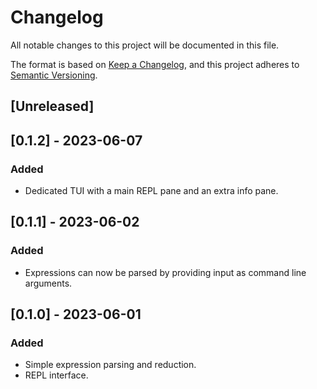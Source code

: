 # Changelog

All notable changes to this project will be documented in this file.

The format is based on [Keep a Changelog](https://keepachangelog.com/en/1.0.0/), and this project
adheres to [Semantic Versioning](https://semver.org/spec/v2.0.0.html).

## [Unreleased]

## [0.1.2] - 2023-06-07

### Added

- Dedicated TUI with a main REPL pane and an extra info pane.

## [0.1.1] - 2023-06-02

### Added

- Expressions can now be parsed by providing input as command line arguments.

## [0.1.0] - 2023-06-01

### Added

- Simple expression parsing and reduction.
- REPL interface.
